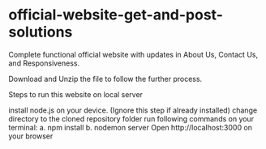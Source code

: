 # official-website-get-and-post-solutions
Complete functional official website with updates in About Us, Contact Us, and Responsiveness.
 
 Download and Unzip the file to follow the further process.
 
Steps to run this website on local server

install node.js on your device. (Ignore this step if already installed)
change directory to the cloned repository folder
run following commands on your terminal: a. npm install b. nodemon server
Open http://localhost:3000 on your browser
